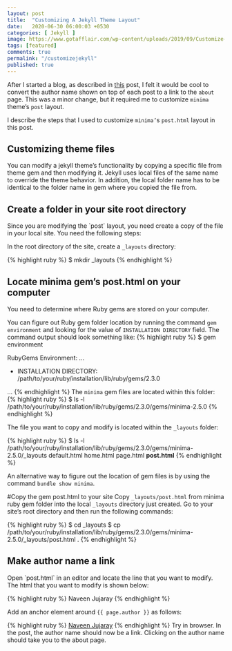 ```yaml
---
layout: post
title:  "Customizing A Jekyll Theme Layout"
date:   2020-06-30 06:00:03 +0530
categories: [ Jekyll ]
image: https://www.gotafflair.com/wp-content/uploads/2019/09/Customize-Your-Website.jpg
tags: [featured]
comments: true
permalink: "/customizejekyll"
published: true
---
```

After I started a blog, as described in [this][this] post, I felt it would be cool to convert the author name shown on top of each post to a link to the `about` page. This was a minor change, but it required me to customize `minima` theme’s `post` layout.

I describe the steps that I used to customize `minima’`s `post.html` layout in this post.
<h2>Customizing theme files</h2>

You can modify a jekyll theme’s functionality by copying a specific file from theme gem and then modifying it. Jekyll uses local files of the same name to override the theme behavior. In addition, the local folder name has to be identical to the folder name in gem where you copied the file from.

<h2>Create a folder in your site root directory</h2>
Since you are modifying the `post` layout, you need create a copy of the file in your local site. You need the following steps:

In the root directory of the site, create a `_layouts` directory:

{% highlight ruby %}
$ mkdir _layouts
{% endhighlight %}

<h2>Locate minima gem’s post.html on your computer</h2>
You need to determine where Ruby gems are stored on your computer.

You can figure out Ruby gem folder location by running the command `gem environment` and looking for the value of `INSTALLATION DIRECTORY` field. The command output should look something like:
{% highlight ruby %}
$ gem environment

RubyGems Environment:
  ...

  - INSTALLATION DIRECTORY: /path/to/your/ruby/installation/lib/ruby/gems/2.3.0

  ...
{% endhighlight %}
The `minima` gem files are located within this folder:
{% highlight ruby %}
$ ls -l /path/to/your/ruby/installation/lib/ruby/gems/2.3.0/gems/minima-2.5.0
{% endhighlight %}

The file you want to copy and modify is located within the `_layouts` folder:

{% highlight ruby %}
$ ls -l /path/to/your/ruby/installation/lib/ruby/gems/2.3.0/gems/minima-2.5.0/_layouts
default.html
home.html
page.html
<b>post.html</b>
{% endhighlight %}

An alternative way to figure out the location of gem files is by using the command `bundle show minima`.

#Copy the gem post.html to your site
Copy `_layouts/post.html` from minima ruby gem folder into the local `_layouts` directory just created. Go to your site’s root directory and then run the following commands:

{% highlight ruby %}
$ cd _layouts
$ cp /path/to/your/ruby/installation/lib/ruby/gems/2.3.0/gems/minima-2.5.0/_layouts/post.html .
{% endhighlight %}

<h2>Make author name a link</h2>
Open `post.html` in an editor and locate the line that you want to modify. The html that you want to modify is shown below:

{% highlight ruby %}
<span itemprop="author" itemscope itemtype="http://schema.org/Person"><span class="p-author h-card" itemprop="name">Naveen Jujaray</span></span>
{% endhighlight %}

Add an anchor element around `{{ page.author }}` as follows:

{% highlight ruby %}
<span itemprop="author" itemscope itemtype="http://schema.org/Person"><span class="p-author h-card" itemprop="name"><a href="/about.html">Naveen Jujaray</a></span></span>
{% endhighlight %}
Try in browser. In the post, the author name should now be a link. Clicking on the author name should take you to the about page.

[this]: https://njblog.onrender.com/jekyll/update/2020/06/29/Build-A-Blog-Using-Jekyll.html